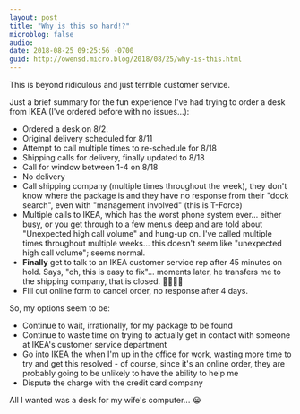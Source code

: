 ```yaml
---
layout: post
title: "Why is this so hard!?"
microblog: false
audio: 
date: 2018-08-25 09:25:56 -0700
guid: http://owensd.micro.blog/2018/08/25/why-is-this.html
---
```

This is beyond ridiculous and just terrible customer service.

Just a brief summary for the fun experience I've had trying to order a desk from IKEA (I've ordered before with no issues...):

  * Ordered a desk on 8/2.
  * Original delivery scheduled for 8/11
  * Attempt to call multiple times to re-schedule for 8/18
  * Shipping calls for delivery, finally updated to 8/18
  * Call for window between 1-4 on 8/18
  * No delivery
  * Call shipping company (multiple times throughout the week), they don't know where the package is and they have no response from their "dock search", even with "management involved" (this is T-Force)
  * Multiple calls to IKEA, which has the worst phone system ever... either busy, or you get through to a few menus deep and are told about "Unexpected high call volume" and hung-up on. I've called multiple times throughout multiple weeks... this doesn't seem like "unexpected high call volume"; seems normal.
  * **Finally** get to talk to an IKEA customer service rep after 45 minutes on hold. Says, "oh, this is easy to fix"... moments later, he transfers me to the shipping company, that is closed. 🤬🤬🤬🤬
  * FIll out online form to cancel order, no response after 4 days.
  
So, my options seem to be:
  
  * Continue to wait, irrationally, for my package to be found
  * Continue to waste time on trying to actually get in contact with someone at IKEA's customer service department
  * Go into IKEA the when I'm up in the office for work, wasting more time to try and get this resolved - of course, since it's an online order, they are probably going to be unlikely to have the ability to help me
  * Dispute the charge with the credit card company
  
All I wanted was a desk for my wife's computer... 😭
